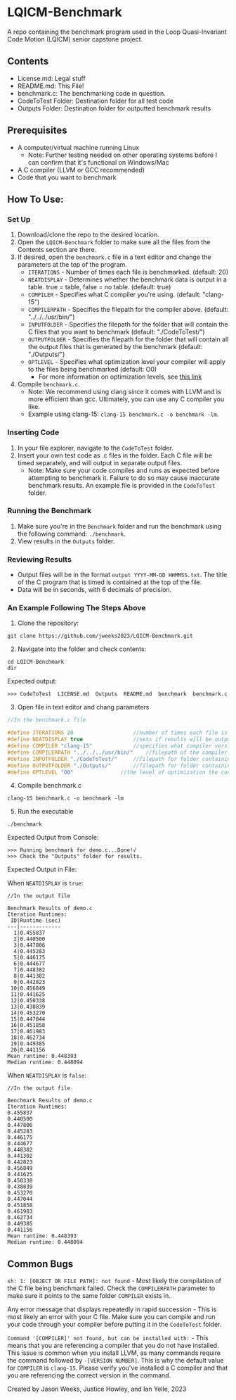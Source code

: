 # LQICM-Benchmark
A repo containing the benchmark program used in the Loop Quasi-Invariant Code Motion (LQICM) senior capstone project.

## Contents
- License.md: Legal stuff
- README.md: This File!
- benchmark.c: The benchmarking code in question.
- CodeToTest Folder: Destination folder for all test code
- Outputs Folder: Destination folder for outputted benchmark results

## Prerequisites
- A computer/virtual machine running Linux
    - Note: Further testing needed on other operating systems before I can confirm that it's functional on Windows/Mac
- A C compiler (LLVM or GCC recommended)
- Code that you want to benchmark

## How To Use:
### Set Up
1. Download/clone the repo to the desired location.
2. Open the `LQICM-Benchmark` folder to make sure all the files from the Contents section are there.
3. If desired, open the `benchmark.c` file in a text editor and change the parameters at the top of the program.
    - `ITERATIONS` - Number of times each file is benchmarked. (default: 20)
    - `NEATDISPLAY` - Determines whether the benchmark data is output in a table. true = table, false = no table. (default: true)
    - `COMPILER` - Specifies what C compiler you're using. (default: "clang-15")
    - `COMPILERPATH` - Specifies the filepath for the compiler above. (default: "../../../usr/bin/")
    - `INPUTFOLDER` - Specifies the filepath for the folder that will contain the C files that you want to benchmark (default: "./CodeToTest/")
    - `OUTPUTFOLDER` - Specifies the filepath for the folder that will contain all the output files that is generated by the benchmark (default: "./Outputs/")
    - `OPTLEVEL` - Specifies what optimization level your compiler will apply to the files being benchmarked (default: O0)
        - For more information on optimization levels, see [this link](https://clang.llvm.org/docs/CommandGuide/clang.html#cmdoption-o0)
4. Compile `benchmark.c`.
    - Note: We recommend using clang since it comes with LLVM and is more efficient than gcc. Ultimately, you can use any C compiler you like.
    - Example using clang-15: `clang-15 benchmark.c -o benchmark -lm`.
### Inserting Code
1. In your file explorer, navigate to the `CodeToTest` folder.
2. Insert your own test code as .c files in the folder. Each C file will be timed separately, and will output in separate output files.
    - Note: Make sure your code compiles and runs as expected before attempting to benchmark it. Failure to do so may cause inaccurate benchmark results. An example file is provided in the `CodeToTest` folder.
### Running the Benchmark
1. Make sure you're in the `Benchmark` folder and run the benchmark using the following command: `./benchmark`.
2. View results in the `Outputs` folder.
### Reviewing Results
- Output files will be in the format `output YYYY-MM-DD HHMMSS.txt`. The title of the C program that is timed is contained at the top of the file.
- Data will be in seconds, with 6 decimals of precision.
### An Example Following The Steps Above
1. Clone the repository:
```
git clone https://github.com/jweeks2023/LQICM-Benchmark.git
```
2. Navigate into the folder and check contents:
```
cd LQICM-Benchmark
dir
```
Expected output: 
```
>>> CodeToTest  LICENSE.md  Outputs  README.md  benchmark  benchmark.c
```

3. Open file in text editor and chang parameters
```C
//In the benchmark.c file

#define ITERATIONS 20					//number of times each file is benchmarked (default: 20)
#define NEATDISPLAY true				//sets if results will be output in a table or plain numbers; true = table, false = plain (default: true)
#define COMPILER "clang-15"			    //specifies what compiler version you're using (default: clang-15)
#define COMPILERPATH "../../../usr/bin/"	//filepath of the compiler defined above (default: "../../../usr/bin/")
#define INPUTFOLDER "./CodeToTest/"		//filepath for folder containing files to test (default: " ./CodeToTest/")
#define OUTPUTFOLDER "./Outputs/"		//filepath for folder containing results of benchmark (default: "./Outputs/")
#define OPTLEVEL "O0"				//the level of optimization the code being benchmarked is (default: O0)
```
4. Compile benchmark.c
```
clang-15 benchmark.c -o benchmark -lm
```
5. Run the executable
```
./benchmark
```
Expected Output from Console:
```
>>> Running benchmark for demo.c...Done!√
>>> Check the "Outputs" folder for results.
```
Expected Output in File:

When `NEATDISPLAY` is `true`:
```
//In the output file

Benchmark Results of demo.c
Iteration Runtimes:
 ID|Runtime (sec)
---|-------------
  1|0.455837
  2|0.440500
  3|0.447806
  4|0.445283
  5|0.446175
  6|0.444677
  7|0.448382
  8|0.441302
  9|0.442823
 10|0.456849
 11|0.441625
 12|0.450338
 13|0.438839
 14|0.453270
 15|0.447044
 16|0.451858
 17|0.461983
 18|0.462734
 19|0.449385
 20|0.441156
Mean runtime: 0.448393
Median runtime: 0.448094
```
When `NEATDISPLAY` is `false`:
```
//In the output file

Benchmark Results of demo.c
Iteration Runtimes:
0.455837
0.440500
0.447806
0.445283
0.446175
0.444677
0.448382
0.441302
0.442823
0.456849
0.441625
0.450338
0.438839
0.453270
0.447044
0.451858
0.461983
0.462734
0.449385
0.441156
Mean runtime: 0.448393
Median runtime: 0.448094
```

## Common Bugs
`sh: 1: [OBJECT OR FILE PATH]: not found` - Most likely the compilation of the C file being benchmark failed. Check the `COMPILERPATH` parameter to make sure it points to the same folder `COMPILER` exists in.

Any error message that displays repeatedly in rapid succession - This is most likely an error with your C file. Make sure you can compile and run your code through your compiler before putting it in the `CodeToTest` folder.

`Command '[COMPILER]' not found, but can be installed with:` - This means that you are referencing a compiler that you do not have installed. This issue is common when you install LLVM, as many commands require the command followed by `-[VERSION NUMBER]`. This is why the default value for `COMPILER` is `clang-15`. Please verify you've installed a C compiler and that you are referencing the correct version in the command.

Created by Jason Weeks, Justice Howley, and Ian Yelle, 2023 

